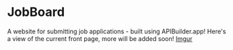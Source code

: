 # JobBoard
A website for submitting job applications - built using APIBuilder.app! Here's a view of the current front page, more will be added soon!
[Imgur](https://imgur.com/n1Ygb5a)
